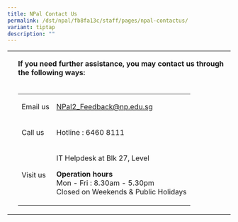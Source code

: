 ```yaml
---
title: NPal Contact Us
permalink: /dst/npal/fb8fa13c/staff/pages/npal-contactus/
variant: tiptap
description: ""
---
```

<table style="minWidth: 50px">
<colgroup>
<col>
<col>
</colgroup>
<tbody>
<tr>
<td rowspan="1" colspan="1">
<p></p>
</td>
<td rowspan="1" colspan="1">
<p><strong>If you need further assistance, you may contact us through the following ways:</strong>
</p>
</td>
</tr>
<tr>
<td rowspan="1" colspan="1">
<p></p>
</td>
<td rowspan="1" colspan="1">
<table style="minWidth: 50px">
<colgroup>
<col>
<col>
</colgroup>
<tbody>
<tr>
<td rowspan="1" colspan="1">
<p>Email us</p>
</td>
<td rowspan="1" colspan="1">
<p><a href="mailto:NPal2_Feedback@np.edu.sg" rel="noopener nofollow" target="_blank">NPal2_Feedback@np.edu.sg</a>
</p>
</td>
</tr>
<tr>
<td rowspan="1" colspan="1">
<p>Call us</p>
</td>
<td rowspan="1" colspan="1">
<p>Hotline : 6460 8111</p>
</td>
</tr>
<tr>
<td rowspan="1" colspan="1">
<p>Visit us</p>
</td>
<td rowspan="1" colspan="1">
<p>IT Helpdesk at Blk 27, Level</p>
<p><strong>Operation hours<br></strong>Mon - Fri : 8.30am - 5.30pm
<br>Closed on Weekends &amp; Public Holidays</p>
</td>
</tr>
</tbody>
</table>
</td>
</tr>
</tbody>
</table>
<p></p>